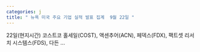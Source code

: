 ```yaml
---
categories: j
title: " 뉴욕 미국 주요 기업 실적 발표 집계  9월 22일 "
---
```

 22일(현지시간) 코스트코 홀세일(COST), 액센추어(ACN), 페덱스(FDX), 팩트셋 리서치 시스템스(FDS), 다든 ... 